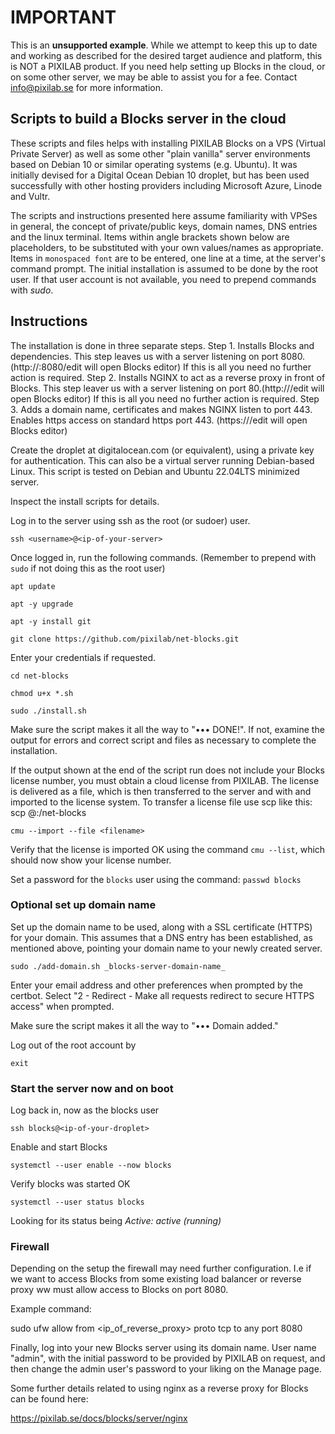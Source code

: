 # IMPORTANT

This is an **unsupported example**. While we attempt to keep this up to date and working as described for the desired target audience and platform, this is NOT a PIXILAB product. If you need help setting up Blocks in the cloud, or on some other server, we may be able to assist you for a fee. Contact info@pixilab.se for more information.

## Scripts to build a Blocks server in the cloud

These scripts and files helps with installing PIXILAB Blocks on a VPS (Virtual Private Server) as well as some other "plain vanilla" server environments based on Debian 10 or similar operating systems (e.g. Ubuntu). It was initially devised for a Digital Ocean Debian 10 droplet, but has been used successfully with other hosting providers including Microsoft Azure, Linode and Vultr.

The scripts and instructions presented here assume familiarity with VPSes in general, the concept of private/public keys, domain names, DNS entries and the linux terminal. Items within angle brackets shown below are placeholders, to be substituted with your own values/names as appropriate. Items in `monospaced font` are to be entered, one line at a time, at the server's command prompt. The initial installation is assumed to be done by the root user. If that user account is not available, you need to prepend commands with *sudo*.

## Instructions

The installation is done in three separate steps. 
Step 1. Installs Blocks and dependencies. This step leaves us with a server listening on port 8080. (http://<ip-of-your-server>:8080/edit will open Blocks editor) If this is all you need no further action is required.
Step 2. Installs NGINX to act as a reverse proxy in front of Blocks. This step leaver us with a server listening on port 80.(http://<ip-of-your-server>/edit will open Blocks editor) If this is all you need no further action is required.
Step 3. Adds a domain name, certificates and makes NGINX listen to port 443. Enables https access on standard https port 443. (https://<server-domain-namer>/edit will open Blocks editor)

Create the droplet at digitalocean.com (or equivalent), using a private key for authentication. This can also be a virtual server running Debian-based Linux. This script is tested on Debian and Ubuntu 22.04LTS minimized server.

Inspect the install scripts for details. 

Log in to the server using ssh as the root (or sudoer) user.

`ssh <username>@<ip-of-your-server>`

Once logged in, run the following commands. (Remember to prepend with `sudo` if not doing this as the root user)

`apt update`

`apt -y upgrade`

`apt -y install git`

`git clone https://github.com/pixilab/net-blocks.git`

Enter your credentials if requested.

`cd net-blocks`

`chmod u+x *.sh`

`sudo ./install.sh`

Make sure the script makes it all the way to "••• DONE!". If not, examine the output for errors and correct script and files as necessary to complete the installation.

If the output shown at the end of the script run does not include your Blocks license number, you must obtain a cloud license from PIXILAB. The license is delivered as a file, which is then transferred to the server and with and imported to the license system.
To transfer a license file use scp like this:
scp <your-local-file> <user>@<ip-of-your-server>:/net-blocks

`cmu --import --file <filename>`

Verify that the license is imported OK using the command `cmu --list`, which should now show your license number.

Set a password for the `blocks` user using the command:
`passwd blocks`


### Optional set up domain name
Set up the domain name to be used, along with a SSL certificate (HTTPS) for your domain. This assumes that a DNS entry has been established, as mentioned above, pointing your domain name to your newly created server.


`sudo ./add-domain.sh _blocks-server-domain-name_`

Enter your email address and other preferences when prompted by the certbot. Select "2 - Redirect - Make all requests redirect to secure HTTPS access" when prompted.

Make sure the script makes it all the way to "••• Domain added."

Log out of the root account by

`exit`


### Start the server now and on boot

Log back in, now as the blocks user

`ssh blocks@<ip-of-your-droplet>`

Enable and start Blocks

`systemctl --user enable --now blocks`

Verify blocks was started OK

`systemctl --user status blocks`

Looking for its status being _Active: active (running)_

### Firewall
Depending on the setup the firewall may need further configuration.  I.e if we want to access Blocks from some existing load balancer or reverse proxy ww must allow access to Blocks on port 8080. 

Example command:

sudo ufw allow from <ip_of_reverse_proxy> proto tcp to any port 8080


Finally, log into your new Blocks server using its domain name. User name "admin", with the initial password to be provided by PIXILAB on request, and then change the admin user's password to your liking on the Manage page.

Some further details related to using nginx as a reverse proxy for Blocks can be found here:

https://pixilab.se/docs/blocks/server/nginx
